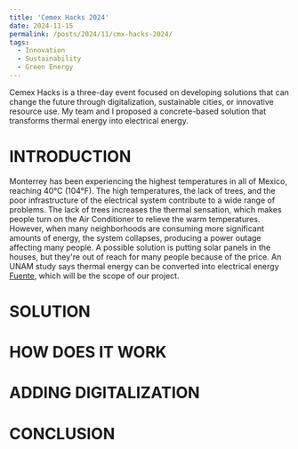 ```yaml
---
title: 'Cemex Hacks 2024'
date: 2024-11-15
permalink: /posts/2024/11/cmx-hacks-2024/
tags:
  - Innovation
  - Sustainability
  - Green Energy
---
```


Cemex Hacks is a three-day event focused on developing solutions that can change the future through digitalization, sustainable cities, or innovative resource use. My team and I proposed a concrete-based solution that transforms thermal energy into electrical energy.


INTRODUCTION
======
Monterrey has been experiencing the highest temperatures in all of Mexico, reaching 40°C (104°F). The high temperatures, the lack of trees, and the poor infrastructure of the electrical system contribute to a wide range of problems. The lack of trees increases the thermal sensation, which makes people turn on the Air Conditioner to relieve the warm temperatures. However, when many neighborhoods are consuming more significant amounts of energy, the system collapses, producing a power outage affecting many people. A possible solution is putting solar panels in the houses, but they're out of reach for many people because of the price. An UNAM study says thermal energy can be converted into electrical energy [Fuente](http://doi.org/10.22201/cuaieed.16076079e.2021.22.4.9), which will be the scope of our project.

SOLUTION
======

HOW DOES IT WORK
======

ADDING DIGITALIZATION
======

CONCLUSION
======
